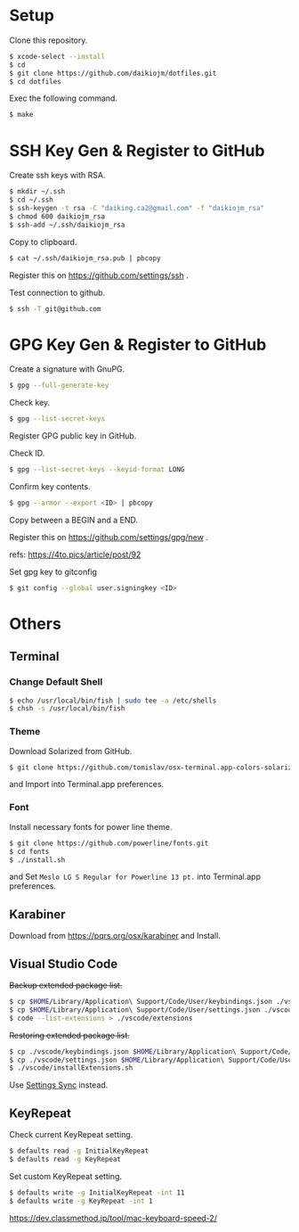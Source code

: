 # Setup

Clone this repository.

```bash
$ xcode-select --install
$ cd
$ git clone https://github.com/daikiojm/dotfiles.git
$ cd dotfiles
```

Exec the following command.

```bash
$ make
```

# SSH Key Gen & Register to GitHub

Create ssh keys with RSA.

```bash
$ mkdir ~/.ssh
$ cd ~/.ssh
$ ssh-keygen -t rsa -C "daiking.ca2@gmail.com" -f "daikiojm_rsa"
$ chmod 600 daikiojm_rsa
$ ssh-add ~/.ssh/daikiojm_rsa
```

Copy to clipboard.

```bash
$ cat ~/.ssh/daikiojm_rsa.pub | pbcopy
```

Register this on https://github.com/settings/ssh .

Test connection to github.

```bash
$ ssh -T git@github.com
```

# GPG Key Gen & Register to GitHub

Create a signature with GnuPG.

```bash
$ gpg --full-generate-key
```

Check key.

```bash
$ gpg --list-secret-keys
```

Register GPG public key in GitHub.

Check ID.

```bash
$ gpg --list-secret-keys --keyid-format LONG
```

Confirm key contents.

```bash
$ gpg --armor --export <ID> | pbcopy
```

Copy between a BEGIN and a END.

Register this on https://github.com/settings/gpg/new .

refs: https://4to.pics/article/post/92

Set gpg key to gitconfig

```bash
$ git config --global user.signingkey <ID>
```

# Others

## Terminal

### Change Default Shell

```bash
$ echo /usr/local/bin/fish | sudo tee -a /etc/shells
$ chsh -s /usr/local/bin/fish
```

### Theme

Download Solarized from GitHub.

```bash
$ git clone https://github.com/tomislav/osx-terminal.app-colors-solarized.git
```

and Import into Terminal.app preferences.

### Font

Install necessary fonts for power line theme.

```bash
$ git clone https://github.com/powerline/fonts.git
$ cd fonts
$ ./install.sh
```

and Set `Meslo LG S Regular for Powerline 13 pt.` into Terminal.app preferences.

## Karabiner

Download from https://pqrs.org/osx/karabiner and Install.

## Visual Studio Code 

~~Backup extended package list.~~

```bash
$ cp $HOME/Library/Application\ Support/Code/User/keybindings.json ./vscode/keybindings.json 
$ cp $HOME/Library/Application\ Support/Code/User/settings.json ./vscode/settings.json
$ code --list-extensions > ./vscode/extensions
``` 

~~Restoring extended package list.~~

```bash
$ cp ./vscode/keybindings.json $HOME/Library/Application\ Support/Code/User/keybindings.json
$ cp ./vscode/settings.json $HOME/Library/Application\ Support/Code/User/settings.json 
$ ./vscode/installExtensions.sh
```

Use [Settings Sync](https://code.visualstudio.com/docs/editor/settings-sync) instead.

## KeyRepeat

Check current KeyRepeat setting.

```bash
$ defaults read -g InitialKeyRepeat
$ defaults read -g KeyRepeat
```

Set custom KeyRepeat setting.

```bash
$ defaults write -g InitialKeyRepeat -int 11
$ defaults write -g KeyRepeat -int 1
```

https://dev.classmethod.jp/tool/mac-keyboard-speed-2/